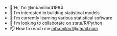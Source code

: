 - 👋 Hi, I’m @mbamilord1984
- 👀 I’m interested in building statistical models
- 🌱 I’m currently learning various statistical software
- 💞️ I’m looking to collaborate on stata/R/Python
- 📫 How to reach me mbamilord@gmail.com

<!---
mbamilord1984/mbamilord1984 is a ✨ special ✨ repository because its `README.md` (this file) appears on your GitHub profile.
You can click the Preview link to take a look at your changes.
--->
